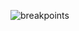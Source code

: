 ![breakpoints](https://user-images.githubusercontent.com/83678281/155766900-daaecd3f-43a2-42cc-a86e-f423d74ff590.png)
